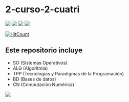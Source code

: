 # 2-curso-2-cuatri
![](https://img.shields.io/badge/C%23-239120?style=for-the-badge&logo=c-sharp&logoColor=white)
![](https://img.shields.io/badge/Python-3776AB?style=for-the-badge&logo=python&logoColor=white)
![](https://img.shields.io/badge/C-00599C?style=for-the-badge&logo=c&logoColor=white)
![](https://img.shields.io/badge/Java-ED8B00?style=for-the-badge&logo=java&logoColor=white)

[![HitCount](https://hits.dwyl.com/gitblanc/2-curso-2-cuatri.svg?style=flat-square)](http://hits.dwyl.com/gitblanc/2-curso-2-cuatri)

## Este repositorio incluye

- SO (Sistemas Operativos)
- ALG (Algoritmia)
- TPP (Tecnologías y Paradigmas de la Programación)
- BD (Bases de datos)
- CN (Computación Numérica)

![](https://media1.tenor.com/images/a51ea91ab28cef8aa211fdea29ae89d3/tenor.gif?itemid=18910181)
